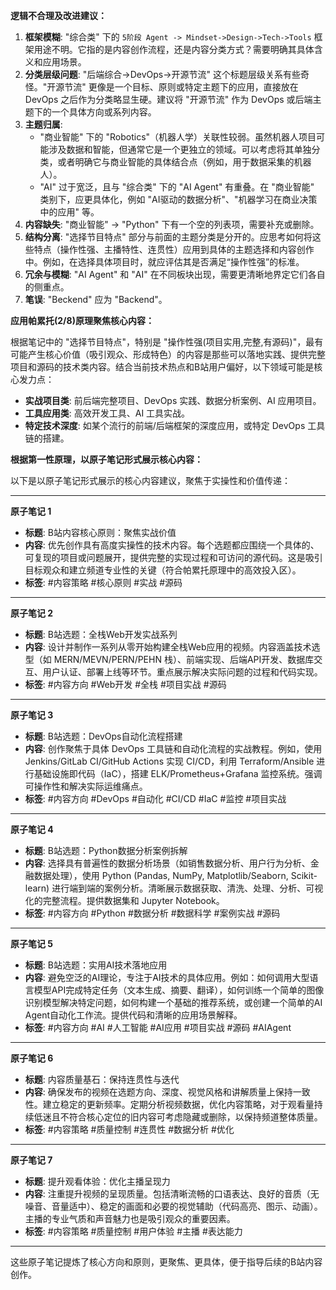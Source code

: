 **逻辑不合理及改进建议：**

1.  **框架模糊**: "综合类" 下的 `5阶段 Agent -> Mindset->Design->Tech->Tools` 框架用途不明。它指的是内容创作流程，还是内容分类方式？需要明确其具体含义和应用场景。
2.  **分类层级问题**: "后端综合->DevOps->开源节流" 这个标题层级关系有些奇怪。"开源节流" 更像是一个目标、原则或特定主题下的应用，直接放在 DevOps 之后作为分类略显生硬。建议将 "开源节流" 作为 DevOps 或后端主题下的一个具体方向或系列内容。
3.  **主题归属**:
    *   "商业智能" 下的 "Robotics"（机器人学）关联性较弱。虽然机器人项目可能涉及数据和智能，但通常它是一个更独立的领域。可以考虑将其单独分类，或者明确它与商业智能的具体结合点（例如，用于数据采集的机器人）。
    *   "AI" 过于宽泛，且与 "综合类" 下的 "AI Agent" 有重叠。在 "商业智能" 类别下，应更具体化，例如 "AI驱动的数据分析"、"机器学习在商业决策中的应用" 等。
4.  **内容缺失**: "商业智能" -> "Python" 下有一个空的列表项，需要补充或删除。
5.  **结构分离**: "选择节目特点" 部分与前面的主题分类是分开的。应思考如何将这些特点（操作性强、主播特性、连贯性）应用到具体的主题选择和内容创作中。例如，在选择具体项目时，就应评估其是否满足“操作性强”的标准。
6.  **冗余与模糊**: "AI Agent" 和 "AI" 在不同板块出现，需要更清晰地界定它们各自的侧重点。
7.  **笔误**: "Beckend" 应为 "Backend"。

**应用帕累托(2/8)原理聚焦核心内容：**

根据笔记中的 "选择节目特点"，特别是 "操作性强(项目实用,完整,有源码)"，最有可能产生核心价值（吸引观众、形成特色）的内容是那些可以落地实践、提供完整项目和源码的技术类内容。结合当前技术热点和B站用户偏好，以下领域可能是核心发力点：

*   **实战项目类**: 前后端完整项目、DevOps 实践、数据分析案例、AI 应用项目。
*   **工具应用类**: 高效开发工具、AI 工具实战。
*   **特定技术深度**: 如某个流行的前端/后端框架的深度应用，或特定 DevOps 工具链的搭建。

**根据第一性原理，以原子笔记形式展示核心内容：**

以下是以原子笔记形式展示的核心内容建议，聚焦于实操性和价值传递：

---

**原子笔记 1**

*   **标题**: B站内容核心原则：聚焦实战价值
*   **内容**: 优先创作具有高度实操性的技术内容。每个选题都应围绕一个具体的、可复现的项目或问题展开，提供完整的实现过程和可访问的源代码。这是吸引目标观众和建立频道专业性的关键（符合帕累托原理中的高效投入区）。
*   **标签**: #内容策略 #核心原则 #实战 #源码

---

**原子笔记 2**

*   **标题**: B站选题：全栈Web开发实战系列
*   **内容**: 设计并制作一系列从零开始构建全栈Web应用的视频。内容涵盖技术选型（如 MERN/MEVN/PERN/PEHN 栈）、前端实现、后端API开发、数据库交互、用户认证、部署上线等环节。重点展示解决实际问题的过程和代码实现。
*   **标签**: #内容方向 #Web开发 #全栈 #项目实战 #源码

---

**原子笔记 3**

*   **标题**: B站选题：DevOps自动化流程搭建
*   **内容**: 创作聚焦于具体 DevOps 工具链和自动化流程的实战教程。例如，使用 Jenkins/GitLab CI/GitHub Actions 实现 CI/CD，利用 Terraform/Ansible 进行基础设施即代码（IaC），搭建 ELK/Prometheus+Grafana 监控系统。强调可操作性和解决实际运维痛点。
*   **标签**: #内容方向 #DevOps #自动化 #CI/CD #IaC #监控 #项目实战

---

**原子笔记 4**

*   **标题**: B站选题：Python数据分析案例拆解
*   **内容**: 选择具有普遍性的数据分析场景（如销售数据分析、用户行为分析、金融数据处理），使用 Python (Pandas, NumPy, Matplotlib/Seaborn, Scikit-learn) 进行端到端的案例分析。清晰展示数据获取、清洗、处理、分析、可视化的完整流程。提供数据集和 Jupyter Notebook。
*   **标签**: #内容方向 #Python #数据分析 #数据科学 #案例实战 #源码

---

**原子笔记 5**

*   **标题**: B站选题：实用AI技术落地应用
*   **内容**: 避免空泛的AI理论，专注于AI技术的具体应用。例如：如何调用大型语言模型API完成特定任务（文本生成、摘要、翻译），如何训练一个简单的图像识别模型解决特定问题，如何构建一个基础的推荐系统，或创建一个简单的AI Agent自动化工作流。提供代码和清晰的应用场景解释。
*   **标签**: #内容方向 #AI #人工智能 #AI应用 #项目实战 #源码 #AIAgent

---

**原子笔记 6**

*   **标题**: 内容质量基石：保持连贯性与迭代
*   **内容**: 确保发布的视频在选题方向、深度、视觉风格和讲解质量上保持一致性。建立稳定的更新频率。定期分析视频数据，优化内容策略，对于观看量持续低迷且不符合核心定位的旧内容可考虑隐藏或删除，以保持频道整体质量。
*   **标签**: #内容策略 #质量控制 #连贯性 #数据分析 #优化

---

**原子笔记 7**

*   **标题**: 提升观看体验：优化主播呈现力
*   **内容**: 注重提升视频的呈现质量。包括清晰流畅的口语表达、良好的音质（无噪音、音量适中）、稳定的画面和必要的视觉辅助（代码高亮、图示、动画）。主播的专业气质和声音魅力也是吸引观众的重要因素。
*   **标签**: #内容策略 #质量控制 #用户体验 #主播 #表达能力

---

这些原子笔记提炼了核心方向和原则，更聚焦、更具体，便于指导后续的B站内容创作。